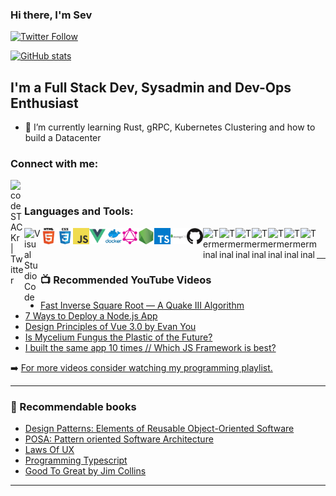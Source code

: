 ### Hi there, I'm Sev

[![Twitter Follow](https://img.shields.io/twitter/follow/sevm_dev?color=1DA1F2&logo=twitter&style=for-the-badge)](https://twitter.com/intent/follow?original_referer=https%3A%2F%2Fgithub.com%2FcodeSTACKr&screen_name=codeSTACKr)

[![GitHub stats](https://github-readme-stats.vercel.app/api?username=sevsev9&show_icons=true&theme=radical&count_private=true)](https://github.com/sevsev9/sevsev9)

## I'm a Full Stack Dev, Sysadmin and Dev-Ops Enthusiast

- 🌱 I’m currently learning Rust, gRPC, Kubernetes Clustering and how to build a Datacenter

### Connect with me:

[<img align="left" alt="codeSTACKr | Twitter" width="22px" src="https://cdn.jsdelivr.net/npm/simple-icons@v3/icons/twitter.svg" />][twitter]

<br />

### Languages and Tools:

[<img align="left" alt="Visual Studio Code" width="26px" src="https://upload.wikimedia.org/wikipedia/commons/c/c0/WebStorm_Icon.svg" />][webstorm]
[<img align="left" alt="HTML5" width="26px" src="https://raw.githubusercontent.com/github/explore/80688e429a7d4ef2fca1e82350fe8e3517d3494d/topics/html/html.png" />][html5]
[<img align="left" alt="CSS3" width="26px" src="https://raw.githubusercontent.com/github/explore/80688e429a7d4ef2fca1e82350fe8e3517d3494d/topics/css/css.png" />][css3]
[<img align="left" alt="JavaScript" width="26px" src="https://raw.githubusercontent.com/github/explore/80688e429a7d4ef2fca1e82350fe8e3517d3494d/topics/javascript/javascript.png" />][javascript]
[<img align="left" alt="React" width="26px" src="https://raw.githubusercontent.com/github/explore/80688e429a7d4ef2fca1e82350fe8e3517d3494d/topics/vue/vue.png" />][vuejs]
[<img align="left" alt="Gatsby" width="26px" src="https://raw.githubusercontent.com/github/explore/e94815998e4e0713912fed477a1f346ec04c3da2/topics/docker/docker.png" />][docker]
[<img align="left" alt="GraphQL" width="26px" src="https://raw.githubusercontent.com/github/explore/80688e429a7d4ef2fca1e82350fe8e3517d3494d/topics/graphql/graphql.png" />][graphql]
[<img align="left" alt="Node.js" width="26px" src="https://raw.githubusercontent.com/github/explore/80688e429a7d4ef2fca1e82350fe8e3517d3494d/topics/nodejs/nodejs.png" />][nodejs]
[<img align="left" alt="SQL" width="26px" src="https://raw.githubusercontent.com/github/explore/80688e429a7d4ef2fca1e82350fe8e3517d3494d/topics/typescript/typescript.png" />][typescript]
[<img align="left" alt="MongoDB" width="26px" src="https://raw.githubusercontent.com/github/explore/80688e429a7d4ef2fca1e82350fe8e3517d3494d/topics/mongodb/mongodb.png" />][mongodb]
[<img align="left" alt="GitHub" width="26px" src="https://raw.githubusercontent.com/github/explore/78df643247d429f6cc873026c0622819ad797942/topics/github/github.png" />][github]
[<img align="left" alt="Terminal" width="26px" src="https://cloud.redhat.com/hubfs/Imported_Blog_Media/okd-1.jpg" />][okd4]
[<img align="left" alt="Terminal" width="26px" src="https://i.redd.it/ms9je823h6y31.png" />][popos]
[<img align="left" alt="Terminal" width="26px" src="https://cdn.icon-icons.com/icons2/37/PNG/512/x64_4022.png" />][nasm]
[<img align="left" alt="Terminal" width="26px" src="http://www.testedtechnology.co.uk/wp-content/uploads/2020/12/UnRAID-Icon.png" />][unraid]
[<img align="left" alt="Terminal" width="26px" src="https://cdn.icon-icons.com/icons2/2699/PNG/512/jenkins_logo_icon_170552.png" />][jenkins]
[<img align="left" alt="Terminal" width="26px" src="https://cdn.icon-icons.com/icons2/2107/PNG/512/file_type_swagger_icon_130134.png" />][swagger]
[<img align="left" alt="Terminal" width="26px" src="https://3p8g7wbpyum1aj6bd4edio8l-wpengine.netdna-ssl.com/wp-content/uploads//2020/04/logo-minio.svg" />][minio]

<br />
<br />

---

### 📺 Recommended YouTube Videos

- [Fast Inverse Square Root — A Quake III Algorithm](https://www.youtube.com/watch?v=p8u_k2LIZyo)
- [7 Ways to Deploy a Node.js App](https://www.youtube.com/watch?v=uEVmD6n8Il0&list=PLgBuWeNW74PK223LRzQVnse9lm7OTHDNS&index=13)
- [Design Principles of Vue 3.0 by Evan You](https://www.youtube.com/watch?v=WLpLYhnGqPA&list=PLgBuWeNW74PK223LRzQVnse9lm7OTHDNS&index=10)
- [Is Mycelium Fungus the Plastic of the Future?](https://www.youtube.com/watch?v=cApVVuuqLFY&list=PLgBuWeNW74PIxI4-8CH2EEDJY9ZVOXXUW&index=32)
- [I built the same app 10 times // Which JS Framework is best?](https://www.youtube.com/watch?v=cuHDQhDhvPE)

➡️ [For more videos consider watching my programming playlist.](https://www.youtube.com/playlist?list=PLgBuWeNW74PK223LRzQVnse9lm7OTHDNS)

---

### 📕 Recommendable books
- [Design Patterns: Elements of Reusable Object-Oriented Software](https://www.amazon.com/dp/0201633612/ref=cm_sw_em_r_mt_dp_AYHB7Z5JBMC27EB5D22N?_encoding=UTF8&psc=1)
- [POSA: Pattern oriented Software Architecture](https://en.wikipedia.org/wiki/Pattern-Oriented_Software_Architecture)
- [Laws Of UX](https://www.amazon.com/Laws-UX-Psychology-Products-Services/dp/149205531X)
- [Programming Typescript](https://www.amazon.com/Programming-TypeScript-Making-JavaScript-Applications/dp/1492037656/ref=sr_1_2?dchild=1&keywords=typescript&qid=1630608066&s=books&sr=1-2)
- [Good To Great by Jim Collins](https://www.amazon.com/Good-Great-Some-Companies-Others/dp/0066620996/ref=sr_1_1?dchild=1&keywords=good+to+great&qid=1630608103&s=books&sr=1-1)
---


[twitter]: https://twitter.com/sevm_dev
[webstorm]: https://www.jetbrains.com/webstorm/
[html5]: https://en.wikipedia.org/wiki/HTML5
[css3]: https://en.wikipedia.org/wiki/CSS3
[javascript]: https://en.wikipedia.org/wiki/JavaScript
[vuejs]: https://vuejs.org/
[docker]: https://www.docker.com/
[graphql]: https://graphql.org/
[nodejs]: https://nodejs.org/en/
[deno]: https://deno.land/
[typescript]: https://www.typescriptlang.org/
[mysql]: https://www.mysql.com/
[mongodb]: https://www.mongodb.com/
[git]: https://git-scm.com/
[github]: https://github.com/sevsev9
[okd4]: https://www.okd.io/
[popos]: https://pop.system76.com/
[ubuntu]: https://ubuntu.com/
[nasm]: https://www.nasm.us/
[unraid]: https://unraid.net/
[jenkins]: https://www.jenkins.io/
[swagger]: https://swagger.io/
[minio]: https://min.io/
